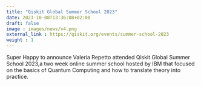 ```yaml
---
title: "Qiskit Global Summer School 2023"
date: 2023-10-08T13:36:08+02:00 
draft: false 
image : images/news/v4.png
external_link : https://qiskit.org/events/summer-school-2023
weight : 1
---
```


Super Happy to announce Valeria Repetto attended Qiskit Global Summer School 2023,a two week online summer school hosted by IBM that focused on the basics of
Quantum Computing and how to translate theory into practice.
